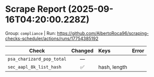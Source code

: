 # Scrape Report (2025-09-16T04:20:00.228Z)

Group: `compliance`  |  Run: https://github.com/AlbertoRoca96/scraping-checks-scheduler/actions/runs/17754385192

| Check | Changed | Keys | Error |
|---|:---:|:--|:--|
| `psa_charizard_pop_total` | — |  |  |
| `sec_aapl_8k_list_hash` | ✅ | hash, length |  |
